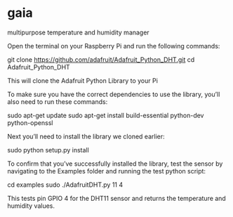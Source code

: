 # gaia
multipurpose temperature and humidity manager

Open the terminal on your Raspberry Pi and run the following commands:

git clone https://github.com/adafruit/Adafruit_Python_DHT.git
cd Adafruit_Python_DHT

This will clone the Adafruit Python Library to your Pi

To make sure you have the correct dependencies to use the library, you’ll also need to run these commands:

sudo apt-get update
sudo apt-get install build-essential python-dev python-openssl

Next you’ll need to install the library we cloned earlier:

sudo python setup.py install

To confirm that you’ve successfully installed the library, test the sensor by navigating to the Examples folder and running the test python script:

cd examples
sudo ./AdafruitDHT.py 11 4

This tests pin GPIO 4 for the DHT11 sensor and returns the temperature and humidity values.
